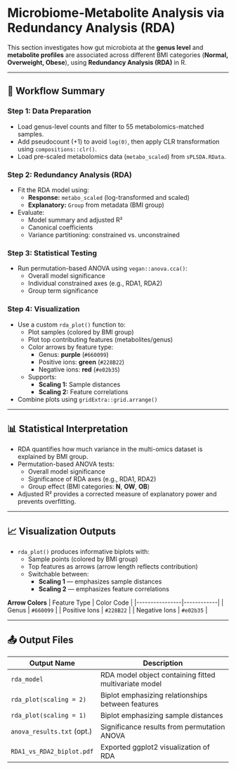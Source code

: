# Microbiome-Metabolite Analysis via Redundancy Analysis (RDA)

This section investigates how gut microbiota at the **genus level** and **metabolite profiles** are associated across different BMI categories (**Normal, Overweight, Obese**), using **Redundancy Analysis (RDA)** in R.

---

## 📌 Workflow Summary

### Step 1: Data Preparation
- Load genus-level counts and filter to 55 metabolomics-matched samples.
- Add pseudocount (+1) to avoid `log(0)`, then apply CLR transformation using `compositions::clr()`.
- Load pre-scaled metabolomics data (`metabo_scaled`) from `sPLSDA.RData`.

### Step 2: Redundancy Analysis (RDA)
- Fit the RDA model using:
  - **Response:** `metabo_scaled` (log-transformed and scaled)
  - **Explanatory:** `Group` from metadata (BMI group)
- Evaluate:
  - Model summary and adjusted R²
  - Canonical coefficients
  - Variance partitioning: constrained vs. unconstrained

### Step 3: Statistical Testing
- Run permutation-based ANOVA using `vegan::anova.cca()`:
  - Overall model significance
  - Individual constrained axes (e.g., RDA1, RDA2)
  - Group term significance

### Step 4: Visualization
- Use a custom `rda_plot()` function to:
  - Plot samples (colored by BMI group)
  - Plot top contributing features (metabolites/genus)
  - Color arrows by feature type:
    - Genus: **purple** (`#660099`)
    - Positive ions: **green** (`#228B22`)
    - Negative ions: **red** (`#e02b35`)
  - Supports:
    - **Scaling 1:** Sample distances
    - **Scaling 2:** Feature correlations
- Combine plots using `gridExtra::grid.arrange()`

---

## 📊 Statistical Interpretation

- RDA quantifies how much variance in the multi-omics dataset is explained by BMI group.
- Permutation-based ANOVA tests:
  - Overall model significance
  - Significance of RDA axes (e.g., RDA1, RDA2)
  - Group effect (BMI categories: **N**, **OW**, **OB**)
- Adjusted R² provides a corrected measure of explanatory power and prevents overfitting.

---

## 📈 Visualization Outputs

- `rda_plot()` produces informative biplots with:
  - Sample points (colored by BMI group)
  - Top features as arrows (arrow length reflects contribution)
  - Switchable between:
    - **Scaling 1** — emphasizes sample distances
    - **Scaling 2** — emphasizes feature correlations

**Arrow Colors**
| Feature Type   | Color Code |
|----------------|------------|
| Genus          | `#660099`  |
| Positive Ions  | `#228B22`  |
| Negative Ions  | `#e02b35`  |

---

## 📤 Output Files

| Output Name                | Description                                           |
|----------------------------|-------------------------------------------------------|
| `rda_model`                | RDA model object containing fitted multivariate model |
| `rda_plot(scaling = 2)`    | Biplot emphasizing relationships between features     |
| `rda_plot(scaling = 1)`    | Biplot emphasizing sample distances                   |
| `anova_results.txt` (opt.) | Significance results from permutation ANOVA          |
| `RDA1_vs_RDA2_biplot.pdf`  | Exported ggplot2 visualization of RDA                |
